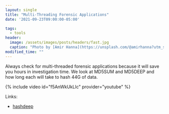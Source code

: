 ```yaml
---
layout: single
title: "Multi-Threading Forensic Applications"
date: '2021-09-23T09:00:00-05:00'

tags:
  - tools
header:
  image: /assets/images/posts/headers/fast.jpg
  caption: "Photo by [Amir Hanna](https://unsplash.com/@amirhanna?utm_source=unsplash&utm_medium=referral&utm_content=creditCopyText) on [Unsplash](https://unsplash.com/s/photos/fast?utm_source=unsplash&utm_medium=referral&utm_content=creditCopyText)"
modified_time: ""
---
```


Always check for multi-threaded forensic applications because it will save you hours in investigation time. We look at MD5SUM and MD5DEEP and how long each will take to hash 44G of data.

{% include video id="f5AnWkUkLIc" provider="youtube" %}

Links:

* [hashdeep](http://md5deep.sourceforge.net/)